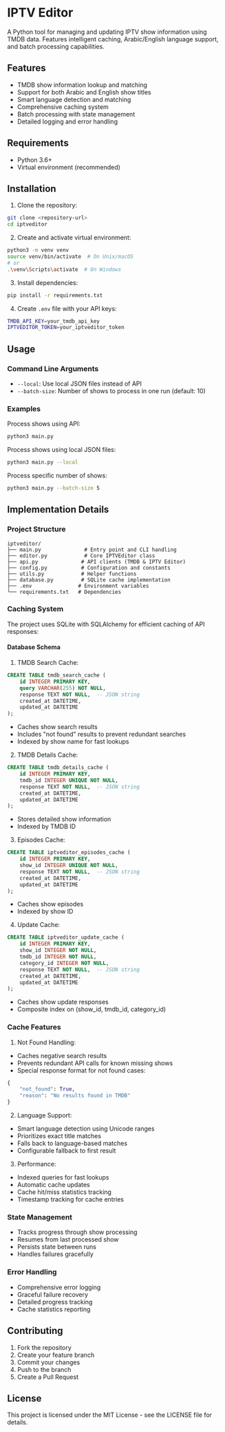 # IPTV Editor

A Python tool for managing and updating IPTV show information using TMDB data. Features intelligent caching, Arabic/English language support, and batch processing capabilities.

## Features

- TMDB show information lookup and matching
- Support for both Arabic and English show titles
- Smart language detection and matching
- Comprehensive caching system
- Batch processing with state management
- Detailed logging and error handling

## Requirements

- Python 3.6+
- Virtual environment (recommended)

## Installation

1. Clone the repository:

```bash
git clone <repository-url>
cd iptveditor
```

2. Create and activate virtual environment:

```bash
python3 -m venv venv
source venv/bin/activate  # On Unix/macOS
# or
.\venv\Scripts\activate  # On Windows
```

3. Install dependencies:

```bash
pip install -r requirements.txt
```

4. Create `.env` file with your API keys:

```bash
TMDB_API_KEY=your_tmdb_api_key
IPTVEDITOR_TOKEN=your_iptveditor_token
```

## Usage

### Command Line Arguments

- `--local`: Use local JSON files instead of API
- `--batch-size`: Number of shows to process in one run (default: 10)

### Examples

Process shows using API:

```bash
python3 main.py
```

Process shows using local JSON files:

```bash
python3 main.py --local
```

Process specific number of shows:

```bash
python3 main.py --batch-size 5
```

## Implementation Details

### Project Structure

```
iptveditor/
├── main.py              # Entry point and CLI handling
├── editor.py            # Core IPTVEditor class
├── api.py              # API clients (TMDB & IPTV Editor)
├── config.py           # Configuration and constants
├── utils.py            # Helper functions
├── database.py         # SQLite cache implementation
├── .env               # Environment variables
└── requirements.txt   # Dependencies
```

### Caching System

The project uses SQLite with SQLAlchemy for efficient caching of API responses:

#### Database Schema

1. TMDB Search Cache:

```sql
CREATE TABLE tmdb_search_cache (
    id INTEGER PRIMARY KEY,
    query VARCHAR(255) NOT NULL,
    response TEXT NOT NULL,  -- JSON string
    created_at DATETIME,
    updated_at DATETIME
);
```

- Caches show search results
- Includes "not found" results to prevent redundant searches
- Indexed by show name for fast lookups

2. TMDB Details Cache:

```sql
CREATE TABLE tmdb_details_cache (
    id INTEGER PRIMARY KEY,
    tmdb_id INTEGER UNIQUE NOT NULL,
    response TEXT NOT NULL,  -- JSON string
    created_at DATETIME,
    updated_at DATETIME
);
```

- Stores detailed show information
- Indexed by TMDB ID

3. Episodes Cache:

```sql
CREATE TABLE iptveditor_episodes_cache (
    id INTEGER PRIMARY KEY,
    show_id INTEGER UNIQUE NOT NULL,
    response TEXT NOT NULL,  -- JSON string
    created_at DATETIME,
    updated_at DATETIME
);
```

- Caches show episodes
- Indexed by show ID

4. Update Cache:

```sql
CREATE TABLE iptveditor_update_cache (
    id INTEGER PRIMARY KEY,
    show_id INTEGER NOT NULL,
    tmdb_id INTEGER NOT NULL,
    category_id INTEGER NOT NULL,
    response TEXT NOT NULL,  -- JSON string
    created_at DATETIME,
    updated_at DATETIME
);
```

- Caches show update responses
- Composite index on (show_id, tmdb_id, category_id)

### Cache Features

1. Not Found Handling:

- Caches negative search results
- Prevents redundant API calls for known missing shows
- Special response format for not found cases:

```python
{
    "not_found": True,
    "reason": "No results found in TMDB"
}
```

2. Language Support:

- Smart language detection using Unicode ranges
- Prioritizes exact title matches
- Falls back to language-based matches
- Configurable fallback to first result

3. Performance:

- Indexed queries for fast lookups
- Automatic cache updates
- Cache hit/miss statistics tracking
- Timestamp tracking for cache entries

### State Management

- Tracks progress through show processing
- Resumes from last processed show
- Persists state between runs
- Handles failures gracefully

### Error Handling

- Comprehensive error logging
- Graceful failure recovery
- Detailed progress tracking
- Cache statistics reporting

## Contributing

1. Fork the repository
2. Create your feature branch
3. Commit your changes
4. Push to the branch
5. Create a Pull Request

## License

This project is licensed under the MIT License - see the LICENSE file for details.
